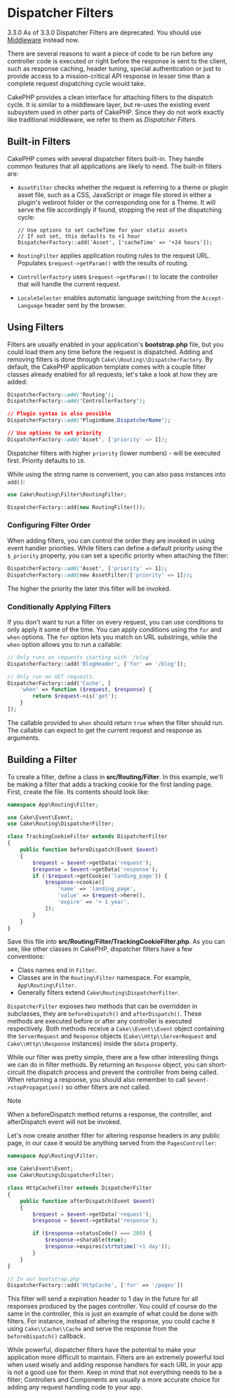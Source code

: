 # Dispatcher Filters

<div class="deprecated">

3.3.0
As of 3.3.0 Dispatcher Filters are deprecated. You should use
[Middleware](../controllers/middleware.md) instead now.

</div>

There are several reasons to want a piece of code to be run before any
controller code is executed or right before the response is sent to the client,
such as response caching, header tuning, special authentication or just to
provide access to a mission-critical API response in lesser time than a complete
request dispatching cycle would take.

CakePHP provides a clean interface for attaching filters to the dispatch
cycle. It is similar to a middleware layer, but re-uses the existing event
subsystem used in other parts of CakePHP. Since they do not work exactly
like traditional middleware, we refer to them as *Dispatcher Filters*.

## Built-in Filters

CakePHP comes with several dispatcher filters built-in. They handle common
features that all applications are likely to need. The built-in filters are:

- `AssetFilter` checks whether the request is referring to a theme
  or plugin asset file, such as a CSS, JavaScript or image file stored in either a
  plugin's webroot folder or the corresponding one for a Theme. It will serve the
  file accordingly if found, stopping the rest of the dispatching cycle:

      // Use options to set cacheTime for your static assets
      // If not set, this defaults to +1 hour
      DispatcherFactory::add('Asset', ['cacheTime' => '+24 hours']);

- `RoutingFilter` applies application routing rules to the request URL.
  Populates `$request->getParam()` with the results of routing.

- `ControllerFactory` uses `$request->getParam()` to locate the controller that
  will handle the current request.

- `LocaleSelector` enables automatic language switching from the `Accept-Language`
  header sent by the browser.

## Using Filters

Filters are usually enabled in your application's **bootstrap.php** file, but
you could load them any time before the request is dispatched. Adding
and removing filters is done through `Cake\\Routing\\DispatcherFactory`. By
default, the CakePHP application template comes with a couple filter classes
already enabled for all requests; let's take a look at how they are added:

``` css
DispatcherFactory::add('Routing');
DispatcherFactory::add('ControllerFactory');

// Plugin syntax is also possible
DispatcherFactory::add('PluginName.DispatcherName');

// Use options to set priority
DispatcherFactory::add('Asset', ['priority' => 1]);
```

Dispatcher filters with higher `priority` (lower numbers) - will be executed
first. Priority defaults to `10`.

While using the string name is convenient, you can also pass instances into
`add()`:

``` php
use Cake\Routing\Filter\RoutingFilter;

DispatcherFactory::add(new RoutingFilter());
```

### Configuring Filter Order

When adding filters, you can control the order they are invoked in using
event handler priorities. While filters can define a default priority using the
`$_priority` property, you can set a specific priority when attaching the
filter:

``` css
DispatcherFactory::add('Asset', ['priority' => 1]);
DispatcherFactory::add(new AssetFilter(['priority' => 1]));
```

The higher the priority the later this filter will be invoked.

### Conditionally Applying Filters

If you don't want to run a filter on every request, you can use conditions to
only apply it some of the time. You can apply conditions using the `for` and
`when` options. The `for` option lets you match on URL substrings, while the
`when` option allows you to run a callable:

``` php
// Only runs on requests starting with `/blog`
DispatcherFactory::add('BlogHeader', ['for' => '/blog']);

// Only run on GET requests.
DispatcherFactory::add('Cache', [
    'when' => function ($request, $response) {
        return $request->is('get');
    }
]);
```

The callable provided to `when` should return `true` when the filter should run.
The callable can expect to get the current request and response as arguments.

## Building a Filter

To create a filter, define a class in **src/Routing/Filter**. In this example,
we'll be making a filter that adds a tracking cookie for the first landing
page. First, create the file. Its contents should look like:

``` php
namespace App\Routing\Filter;

use Cake\Event\Event;
use Cake\Routing\DispatcherFilter;

class TrackingCookieFilter extends DispatcherFilter
{
    public function beforeDispatch(Event $event)
    {
        $request = $event->getData('request');
        $response = $event->getData('response');
        if (!$request->getCookie('landing_page')) {
            $response->cookie([
                'name' => 'landing_page',
                'value' => $request->here(),
                'expire' => '+ 1 year',
            ]);
        }
    }
}
```

Save this file into **src/Routing/Filter/TrackingCookieFilter.php**. As you can see, like other
classes in CakePHP, dispatcher filters have a few conventions:

- Class names end in `Filter`.
- Classes are in the `Routing\Filter` namespace. For example,
  `App\Routing\Filter`.
- Generally filters extend `Cake\Routing\DispatcherFilter`.

`DispatcherFilter` exposes two methods that can be overridden in subclasses,
they are `beforeDispatch()` and `afterDispatch()`. These methods are
executed before or after any controller is executed respectively. Both methods
receive a `Cake\\Event\\Event` object containing the `ServerRequest` and
`Response` objects (`Cake\\Http\\ServerRequest` and
`Cake\\Http\\Response` instances) inside the `$data` property.

While our filter was pretty simple, there are a few other interesting things we
can do in filter methods. By returning an `Response` object, you can
short-circuit the dispatch process and prevent the controller from being called.
When returning a response, you should also remember to call
`$event->stopPropagation()` so other filters are not called.

> [!NOTE]
> When a beforeDispatch method returns a response, the controller, and
> afterDispatch event will not be invoked.

Let's now create another filter for altering response headers in any public
page, in our case it would be anything served from the `PagesController`:

``` php
namespace App\Routing\Filter;

use Cake\Event\Event;
use Cake\Routing\DispatcherFilter;

class HttpCacheFilter extends DispatcherFilter
{
    public function afterDispatch(Event $event)
    {
        $request = $event->getData('request');
        $response = $event->getData('response');

        if ($response->statusCode() === 200) {
            $response->sharable(true);
            $response->expires(strtotime('+1 day'));
        }
    }
}

// In our bootstrap.php
DispatcherFactory::add('HttpCache', ['for' => '/pages'])
```

This filter will send a expiration header to 1 day in the future for
all responses produced by the pages controller. You could of course do the same
in the controller, this is just an example of what could be done with filters.
For instance, instead of altering the response, you could cache it using
`Cake\\Cache\\Cache` and serve the response from the `beforeDispatch()`
callback.

While powerful, dispatcher filters have the potential to make your application
more difficult to maintain. Filters are an extremely powerful tool when used
wisely and adding response handlers for each URL in your app is not a good use for
them. Keep in mind that not everything needs to be a filter; <span class="title-ref">Controllers</span> and
<span class="title-ref">Components</span> are usually a more accurate choice for adding any request handling
code to your app.
